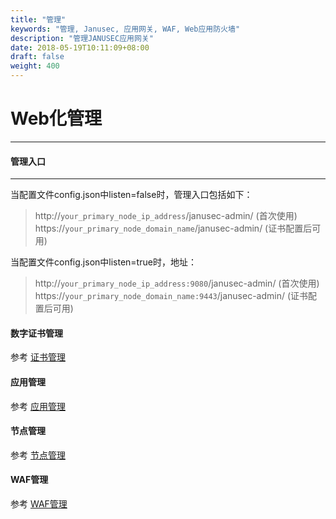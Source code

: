 ```yaml
---
title: "管理"
keywords: "管理, Janusec, 应用网关, WAF, Web应用防火墙"
description: "管理JANUSEC应用网关"
date: 2018-05-19T10:11:09+08:00
draft: false
weight: 400
---
```


# Web化管理
----

#### 管理入口
----

当配置文件config.json中listen=false时，管理入口包括如下：

> http://`your_primary_node_ip_address`/janusec-admin/    (首次使用)    
> https://`your_primary_node_domain_name`/janusec-admin/  (证书配置后可用)   

当配置文件config.json中listen=true时，地址：  

> http://`your_primary_node_ip_address:9080`/janusec-admin/    (首次使用)    
> https://`your_primary_node_domain_name:9443`/janusec-admin/  (证书配置后可用) 


#### 数字证书管理
参考 [证书管理](/cn/certificate-management)  

#### 应用管理
参考 [应用管理](/cn/application-management/)

#### 节点管理
参考 [节点管理](/cn/node-management/)

#### WAF管理
参考 [WAF管理](/cn/waf-management/)
